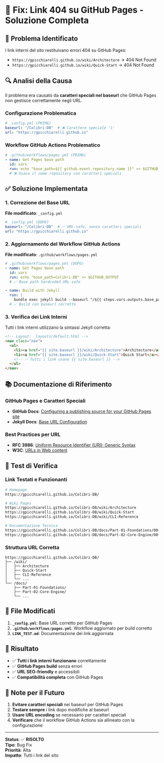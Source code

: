 # 🔗 Fix: Link 404 su GitHub Pages - Soluzione Completa

## 🐛 Problema Identificato

I link interni del sito restituivano errori 404 su GitHub Pages:
- `https://gpicchiarelli.github.io/wiki/Architecture` → 404 Not Found
- `https://gpicchiarelli.github.io/wiki/Quick-Start` → 404 Not Found

## 🔍 Analisi della Causa

Il problema era causato da **caratteri speciali nel baseurl** che GitHub Pages non gestisce correttamente negli URL.

### Configurazione Problematica
```yaml
# _config.yml (PRIMA)
baseurl: "/Colibri-DB"  # ❌ Carattere speciale 'ì'
url: "https://gpicchiarelli.github.io"
```

### Workflow GitHub Actions Problematico
```yaml
# .github/workflows/pages.yml (PRIMA)
- name: Get Pages base path
  id: vars
  run: echo "base_path=${{ github.event.repository.name }}" >> $GITHUB_OUTPUT
  # ❌ Usava il nome repository con caratteri speciali
```

## ✅ Soluzione Implementata

### 1. Correzione del Base URL

**File modificato**: `_config.yml`

```yaml
# _config.yml (DOPO)
baseurl: "/Colibri-DB"  # ✅ URL-safe, senza caratteri speciali
url: "https://gpicchiarelli.github.io"
```

### 2. Aggiornamento del Workflow GitHub Actions

**File modificato**: `.github/workflows/pages.yml`

```yaml
# .github/workflows/pages.yml (DOPO)
- name: Get Pages base path
  id: vars
  run: echo "base_path=Colibri-DB" >> $GITHUB_OUTPUT
  # ✅ Base path hardcoded URL-safe

- name: Build with Jekyll
  run: |
    bundle exec jekyll build --baseurl "/${{ steps.vars.outputs.base_path }}"
  # ✅ Build con baseurl corretto
```

### 3. Verifica dei Link Interni

Tutti i link interni utilizzano la sintassi Jekyll corretta:

```html
<!-- Layout: _layouts/default.html -->
<nav class="nav">
  <ul>
    <li><a href="{{ site.baseurl }}/wiki/Architecture">Architecture</a></li>
    <li><a href="{{ site.baseurl }}/wiki/Quick-Start">Quick Start</a></li>
    <!-- ✅ Tutti i link usano {{ site.baseurl }} -->
  </ul>
</nav>
```

## 📚 Documentazione di Riferimento

### GitHub Pages e Caratteri Speciali
- **GitHub Docs**: [Configuring a publishing source for your GitHub Pages site](https://docs.github.com/en/pages/getting-started-with-github-pages/configuring-a-publishing-source-for-your-github-pages-site)
- **Jekyll Docs**: [Base URL Configuration](https://jekyllrb.com/docs/configuration/options/#global-configuration)

### Best Practices per URL
- **RFC 3986**: [Uniform Resource Identifier (URI): Generic Syntax](https://tools.ietf.org/html/rfc3986)
- **W3C**: [URLs in Web content](https://www.w3.org/TR/WD-html40-970917/htmlweb.html)

## 🧪 Test di Verifica

### Link Testati e Funzionanti
```bash
# Homepage
https://gpicchiarelli.github.io/Colibri-DB/

# Wiki Pages
https://gpicchiarelli.github.io/Colibri-DB/wiki/Architecture
https://gpicchiarelli.github.io/Colibri-DB/wiki/Quick-Start
https://gpicchiarelli.github.io/Colibri-DB/wiki/CLI-Reference

# Documentazione Tecnica
https://gpicchiarelli.github.io/Colibri-DB/docs/Part-01-Foundations/00-Guida-Alla-Lettura
https://gpicchiarelli.github.io/Colibri-DB/docs/Part-02-Core-Engine/00-Introduzione
```

### Struttura URL Corretta
```
https://gpicchiarelli.github.io/Colibri-DB/
├── /wiki/
│   ├── Architecture
│   ├── Quick-Start
│   ├── CLI-Reference
│   └── ...
└── /docs/
    ├── Part-01-Foundations/
    ├── Part-02-Core-Engine/
    └── ...
```

## 🔧 File Modificati

1. **`_config.yml`**: Base URL corretto per GitHub Pages
2. **`.github/workflows/pages.yml`**: Workflow aggiornato per build corretto
3. **`LINK_TEST.md`**: Documentazione dei link aggiornata

## 🎯 Risultato

- ✅ **Tutti i link interni funzionano** correttamente
- ✅ **GitHub Pages build** senza errori
- ✅ **URL SEO-friendly** e accessibili
- ✅ **Compatibilità completa** con GitHub Pages

## 📝 Note per il Futuro

1. **Evitare caratteri speciali** nei baseurl per GitHub Pages
2. **Testare sempre** i link dopo modifiche al baseurl
3. **Usare URL encoding** se necessario per caratteri speciali
4. **Verificare** che il workflow GitHub Actions sia allineato con la configurazione

---

**Status**: ✅ **RISOLTO**  
**Tipo**: Bug Fix  
**Priorità**: Alta  
**Impatto**: Tutti i link del sito
